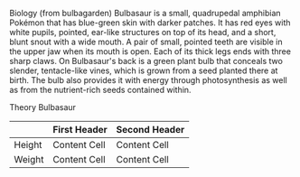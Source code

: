 Biology (from bulbagarden)
Bulbasaur is a small, quadrupedal amphibian Pokémon that has blue-green skin with darker patches. It has red eyes with white pupils, pointed, ear-like structures on top of its head, and a short, blunt snout with a wide mouth. A pair of small, pointed teeth are visible in the upper jaw when its mouth is open. Each of its thick legs ends with three sharp claws. On Bulbasaur's back is a green plant bulb that conceals two slender, tentacle-like vines, which is grown from a seed planted there at birth. The bulb also provides it with energy through photosynthesis as well as from the nutrient-rich seeds contained within. 

Theory
Bulbasaur 

|| First Header  | Second Header |
|---------| ------------- | ------------- |
|Height| Content Cell  | Content Cell  |
|Weight| Content Cell  | Content Cell  |
